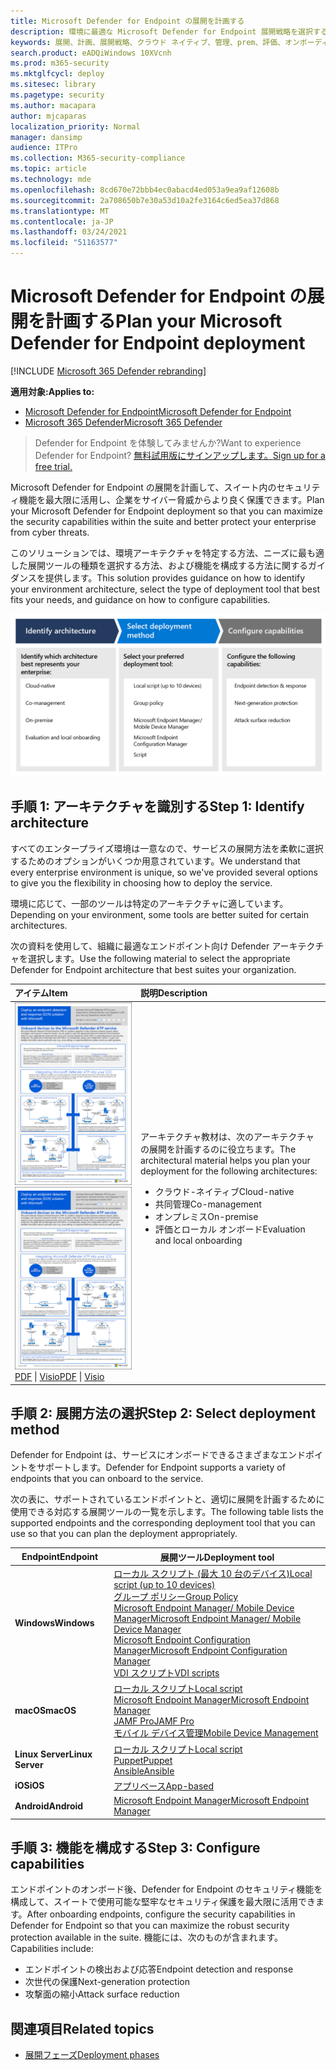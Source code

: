 ```yaml
---
title: Microsoft Defender for Endpoint の展開を計画する
description: 環境に最適な Microsoft Defender for Endpoint 展開戦略を選択する
keywords: 展開、計画、展開戦略、クラウド ネイティブ、管理、prem、評価、オンボーディング、ローカル、グループ ポリシー、gp、エンドポイント マネージャー、mem
search.product: eADQiWindows 10XVcnh
ms.prod: m365-security
ms.mktglfcycl: deploy
ms.sitesec: library
ms.pagetype: security
ms.author: macapara
author: mjcaparas
localization_priority: Normal
manager: dansimp
audience: ITPro
ms.collection: M365-security-compliance
ms.topic: article
ms.technology: mde
ms.openlocfilehash: 8cd670e72bbb4ec0abacd4ed053a9ea9af12608b
ms.sourcegitcommit: 2a708650b7e30a53d10a2fe3164c6ed5ea37d868
ms.translationtype: MT
ms.contentlocale: ja-JP
ms.lasthandoff: 03/24/2021
ms.locfileid: "51163577"
---
```

# <a name="plan-your-microsoft-defender-for-endpoint-deployment"></a><span data-ttu-id="a8853-104">Microsoft Defender for Endpoint の展開を計画する</span><span class="sxs-lookup"><span data-stu-id="a8853-104">Plan your Microsoft Defender for Endpoint deployment</span></span> 

[!INCLUDE [Microsoft 365 Defender rebranding](../../includes/microsoft-defender.md)]

<span data-ttu-id="a8853-105">**適用対象:**</span><span class="sxs-lookup"><span data-stu-id="a8853-105">**Applies to:**</span></span>
- [<span data-ttu-id="a8853-106">Microsoft Defender for Endpoint</span><span class="sxs-lookup"><span data-stu-id="a8853-106">Microsoft Defender for Endpoint</span></span>](https://go.microsoft.com/fwlink/p/?linkid=2154037)
- [<span data-ttu-id="a8853-107">Microsoft 365 Defender</span><span class="sxs-lookup"><span data-stu-id="a8853-107">Microsoft 365 Defender</span></span>](https://go.microsoft.com/fwlink/?linkid=2118804)

><span data-ttu-id="a8853-108">Defender for Endpoint を体験してみませんか?</span><span class="sxs-lookup"><span data-stu-id="a8853-108">Want to experience Defender for Endpoint?</span></span> [<span data-ttu-id="a8853-109">無料試用版にサインアップします。</span><span class="sxs-lookup"><span data-stu-id="a8853-109">Sign up for a free trial.</span></span>](https://www.microsoft.com/microsoft-365/windows/microsoft-defender-atp?ocid=docs-wdatp-secopsdashboard-abovefoldlink) 


<span data-ttu-id="a8853-110">Microsoft Defender for Endpoint の展開を計画して、スイート内のセキュリティ機能を最大限に活用し、企業をサイバー脅威からより良く保護できます。</span><span class="sxs-lookup"><span data-stu-id="a8853-110">Plan your Microsoft Defender for Endpoint deployment so that you can maximize the security capabilities within the suite and better protect your enterprise from cyber threats.</span></span>


<span data-ttu-id="a8853-111">このソリューションでは、環境アーキテクチャを特定する方法、ニーズに最も適した展開ツールの種類を選択する方法、および機能を構成する方法に関するガイダンスを提供します。</span><span class="sxs-lookup"><span data-stu-id="a8853-111">This solution provides guidance on how to identify your environment architecture, select the type of deployment tool that best fits your needs, and guidance on how to configure capabilities.</span></span>


![展開フローのイメージ](images/deployment-guide-plan.png)


## <a name="step-1-identify-architecture"></a><span data-ttu-id="a8853-113">手順 1: アーキテクチャを識別する</span><span class="sxs-lookup"><span data-stu-id="a8853-113">Step 1: Identify architecture</span></span>
<span data-ttu-id="a8853-114">すべてのエンタープライズ環境は一意なので、サービスの展開方法を柔軟に選択するためのオプションがいくつか用意されています。</span><span class="sxs-lookup"><span data-stu-id="a8853-114">We understand that every enterprise environment is unique, so we've provided several options to give you the flexibility in choosing how to deploy the service.</span></span>

<span data-ttu-id="a8853-115">環境に応じて、一部のツールは特定のアーキテクチャに適しています。</span><span class="sxs-lookup"><span data-stu-id="a8853-115">Depending on your environment, some tools are better suited for certain architectures.</span></span> 

<span data-ttu-id="a8853-116">次の資料を使用して、組織に最適なエンドポイント向け Defender アーキテクチャを選択します。</span><span class="sxs-lookup"><span data-stu-id="a8853-116">Use the following material to select the appropriate Defender for Endpoint architecture that best suites your organization.</span></span>

| <span data-ttu-id="a8853-117">アイテム</span><span class="sxs-lookup"><span data-stu-id="a8853-117">Item</span></span> | <span data-ttu-id="a8853-118">説明</span><span class="sxs-lookup"><span data-stu-id="a8853-118">Description</span></span> |
|:-----|:-----|
|<span data-ttu-id="a8853-119">[![Defender for Endpoint 展開戦略のサム イメージ](images/mdatp-deployment-strategy.png)](https://github.com/MicrosoftDocs/microsoft-365-docs/raw/public/microsoft-365/security/defender-endpoint/downloads/mdatp-deployment-strategy.pdf)</span><span class="sxs-lookup"><span data-stu-id="a8853-119">[![Thumb image for Defender for Endpoint deployment strategy](images/mdatp-deployment-strategy.png)](https://github.com/MicrosoftDocs/microsoft-365-docs/raw/public/microsoft-365/security/defender-endpoint/downloads/mdatp-deployment-strategy.pdf)</span></span><br/> <span data-ttu-id="a8853-120">[PDF](https://github.com/MicrosoftDocs/microsoft-365-docs/raw/public/microsoft-365/security/defender-endpoint/downloads/mdatp-deployment-strategy.pdf)  \| [Visio](https://github.com/MicrosoftDocs/microsoft-365-docs/raw/public/microsoft-365/security/defender-endpoint/downloads/mdatp-deployment-strategy.vsdx)</span><span class="sxs-lookup"><span data-stu-id="a8853-120">[PDF](https://github.com/MicrosoftDocs/microsoft-365-docs/raw/public/microsoft-365/security/defender-endpoint/downloads/mdatp-deployment-strategy.pdf)  \| [Visio](https://github.com/MicrosoftDocs/microsoft-365-docs/raw/public/microsoft-365/security/defender-endpoint/downloads/mdatp-deployment-strategy.vsdx)</span></span> | <span data-ttu-id="a8853-121">アーキテクチャ教材は、次のアーキテクチャの展開を計画するのに役立ちます。</span><span class="sxs-lookup"><span data-stu-id="a8853-121">The architectural material helps you plan your deployment for the following architectures:</span></span> <ul><li> <span data-ttu-id="a8853-122">クラウド-ネイティブ</span><span class="sxs-lookup"><span data-stu-id="a8853-122">Cloud-native</span></span> </li><li> <span data-ttu-id="a8853-123">共同管理</span><span class="sxs-lookup"><span data-stu-id="a8853-123">Co-management</span></span> </li><li> <span data-ttu-id="a8853-124">オンプレミス</span><span class="sxs-lookup"><span data-stu-id="a8853-124">On-premise</span></span></li><li><span data-ttu-id="a8853-125">評価とローカル オンボード</span><span class="sxs-lookup"><span data-stu-id="a8853-125">Evaluation and local onboarding</span></span></li>



## <a name="step-2-select-deployment-method"></a><span data-ttu-id="a8853-126">手順 2: 展開方法の選択</span><span class="sxs-lookup"><span data-stu-id="a8853-126">Step 2: Select deployment method</span></span>
<span data-ttu-id="a8853-127">Defender for Endpoint は、サービスにオンボードできるさまざまなエンドポイントをサポートします。</span><span class="sxs-lookup"><span data-stu-id="a8853-127">Defender for Endpoint supports a variety of endpoints that you can onboard to the service.</span></span> 

<span data-ttu-id="a8853-128">次の表に、サポートされているエンドポイントと、適切に展開を計画するために使用できる対応する展開ツールの一覧を示します。</span><span class="sxs-lookup"><span data-stu-id="a8853-128">The following table lists the supported endpoints and the corresponding deployment tool that you can use so that you can plan the deployment appropriately.</span></span>

| <span data-ttu-id="a8853-129">Endpoint</span><span class="sxs-lookup"><span data-stu-id="a8853-129">Endpoint</span></span>     | <span data-ttu-id="a8853-130">展開ツール</span><span class="sxs-lookup"><span data-stu-id="a8853-130">Deployment tool</span></span>                       |
|--------------|------------------------------------------|
| <span data-ttu-id="a8853-131">**Windows**</span><span class="sxs-lookup"><span data-stu-id="a8853-131">**Windows**</span></span>  |  [<span data-ttu-id="a8853-132">ローカル スクリプト (最大 10 台のデバイス)</span><span class="sxs-lookup"><span data-stu-id="a8853-132">Local script (up to 10 devices)</span></span>](configure-endpoints-script.md) <br>  [<span data-ttu-id="a8853-133">グループ ポリシー</span><span class="sxs-lookup"><span data-stu-id="a8853-133">Group Policy</span></span>](configure-endpoints-gp.md) <br>  [<span data-ttu-id="a8853-134">Microsoft Endpoint Manager/ Mobile Device Manager</span><span class="sxs-lookup"><span data-stu-id="a8853-134">Microsoft Endpoint Manager/ Mobile Device Manager</span></span>](configure-endpoints-mdm.md) <br>   [<span data-ttu-id="a8853-135">Microsoft Endpoint Configuration Manager</span><span class="sxs-lookup"><span data-stu-id="a8853-135">Microsoft Endpoint Configuration Manager</span></span>](configure-endpoints-sccm.md) <br> [<span data-ttu-id="a8853-136">VDI スクリプト</span><span class="sxs-lookup"><span data-stu-id="a8853-136">VDI scripts</span></span>](configure-endpoints-vdi.md)   |
| <span data-ttu-id="a8853-137">**macOS**</span><span class="sxs-lookup"><span data-stu-id="a8853-137">**macOS**</span></span>    | [<span data-ttu-id="a8853-138">ローカル スクリプト</span><span class="sxs-lookup"><span data-stu-id="a8853-138">Local script</span></span>](mac-install-manually.md) <br> [<span data-ttu-id="a8853-139">Microsoft Endpoint Manager</span><span class="sxs-lookup"><span data-stu-id="a8853-139">Microsoft Endpoint Manager</span></span>](mac-install-with-intune.md) <br> [<span data-ttu-id="a8853-140">JAMF Pro</span><span class="sxs-lookup"><span data-stu-id="a8853-140">JAMF Pro</span></span>](mac-install-with-jamf.md) <br> [<span data-ttu-id="a8853-141">モバイル デバイス管理</span><span class="sxs-lookup"><span data-stu-id="a8853-141">Mobile Device Management</span></span>](mac-install-with-other-mdm.md) |
| <span data-ttu-id="a8853-142">**Linux Server**</span><span class="sxs-lookup"><span data-stu-id="a8853-142">**Linux Server**</span></span> | [<span data-ttu-id="a8853-143">ローカル スクリプト</span><span class="sxs-lookup"><span data-stu-id="a8853-143">Local script</span></span>](linux-install-manually.md) <br> [<span data-ttu-id="a8853-144">Puppet</span><span class="sxs-lookup"><span data-stu-id="a8853-144">Puppet</span></span>](linux-install-with-puppet.md) <br> [<span data-ttu-id="a8853-145">Ansible</span><span class="sxs-lookup"><span data-stu-id="a8853-145">Ansible</span></span>](linux-install-with-ansible.md)|
| <span data-ttu-id="a8853-146">**iOS**</span><span class="sxs-lookup"><span data-stu-id="a8853-146">**iOS**</span></span>      | [<span data-ttu-id="a8853-147">アプリベース</span><span class="sxs-lookup"><span data-stu-id="a8853-147">App-based</span></span>](ios-install.md)                                |
| <span data-ttu-id="a8853-148">**Android**</span><span class="sxs-lookup"><span data-stu-id="a8853-148">**Android**</span></span>  | [<span data-ttu-id="a8853-149">Microsoft Endpoint Manager</span><span class="sxs-lookup"><span data-stu-id="a8853-149">Microsoft Endpoint Manager</span></span>](android-intune.md)               | 



## <a name="step-3-configure-capabilities"></a><span data-ttu-id="a8853-150">手順 3: 機能を構成する</span><span class="sxs-lookup"><span data-stu-id="a8853-150">Step 3: Configure capabilities</span></span>
<span data-ttu-id="a8853-151">エンドポイントのオンボード後、Defender for Endpoint のセキュリティ機能を構成して、スイートで使用可能な堅牢なセキュリティ保護を最大限に活用できます。</span><span class="sxs-lookup"><span data-stu-id="a8853-151">After onboarding endpoints, configure the security capabilities in Defender for Endpoint so that you can maximize the robust security protection available in the suite.</span></span> <span data-ttu-id="a8853-152">機能には、次のものが含まれます。</span><span class="sxs-lookup"><span data-stu-id="a8853-152">Capabilities include:</span></span>

- <span data-ttu-id="a8853-153">エンドポイントの検出および応答</span><span class="sxs-lookup"><span data-stu-id="a8853-153">Endpoint detection and response</span></span>
- <span data-ttu-id="a8853-154">次世代の保護</span><span class="sxs-lookup"><span data-stu-id="a8853-154">Next-generation protection</span></span>
- <span data-ttu-id="a8853-155">攻撃面の縮小</span><span class="sxs-lookup"><span data-stu-id="a8853-155">Attack surface reduction</span></span>


  
## <a name="related-topics"></a><span data-ttu-id="a8853-156">関連項目</span><span class="sxs-lookup"><span data-stu-id="a8853-156">Related topics</span></span>
- [<span data-ttu-id="a8853-157">展開フェーズ</span><span class="sxs-lookup"><span data-stu-id="a8853-157">Deployment phases</span></span>](deployment-phases.md)
